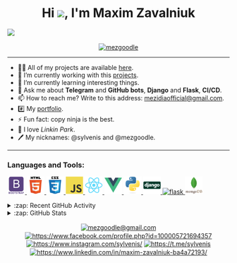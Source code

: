 <h1 align="center">Hi <img src="https://media.giphy.com/media/hvRJCLFzcasrR4ia7z/giphy.gif" width="25px">, I'm Maxim Zavalniuk</h1>

![](https://visitor-badge.glitch.me/badge?page_id=mezgoodle.mezgoodle)

<p align="center"><a href="https://github.com/ryo-ma/github-profile-trophy"><img src="https://github-profile-trophy.vercel.app/?username=mezgoodle&row=2&column=4&no-frame=true&margin-w=7&margin-h=7" alt="mezgoodle" /></a></p>

<hr>

- 👨‍💻 All of my projects are available [here](https://github.com/mezgoodle?tab=repositories).
- 🔭 I’m currently working with this [projects](https://github.com/mezidia/roadmap).
- 🌱 I’m currently learning interesting things.
- 💬 Ask me about **Telegram** and **GitHub bots**, **Django** and **Flask**, **CI/CD**.
- 📫 How to reach me? Write to this address: mezidiaofficial@gmail.com.
- #️⃣ My [portfolio](https://mezgoodle-portfolio.herokuapp.com/).
- ⚡ Fun fact: copy ninja is the best.
- 🎵 I love _Linkin Park_.
- 🖊️ My nicknames: @sylvenis and @mezgoodle.

<hr>

<h3 align="left">Languages and Tools:</h3>
<p align="left"> 
  <a href="https://getbootstrap.com" target="_blank">
    <img src="https://raw.githubusercontent.com/devicons/devicon/master/icons/bootstrap/bootstrap-plain-wordmark.svg" alt="bootstrap" width="40" height="40"/>
  </a>
  <a href="https://www.w3.org/html/" target="_blank">
    <img src="https://raw.githubusercontent.com/devicons/devicon/master/icons/html5/html5-original-wordmark.svg" alt="html5" width="40" height="40"/>
  </a>
  <a href="https://www.w3schools.com/css/" target="_blank">
    <img src="https://raw.githubusercontent.com/devicons/devicon/master/icons/css3/css3-original-wordmark.svg" alt="css3" width="40" height="40"/>
  </a>
  <a href="https://developer.mozilla.org/en-US/docs/Web/JavaScript" target="_blank">
    <img src="https://raw.githubusercontent.com/devicons/devicon/master/icons/javascript/javascript-original.svg" alt="javascript" width="40" height="40"/>
  </a>
  <a href="https://reactnative.dev/" target="_blank">
    <img src="https://raw.githubusercontent.com/devicons/devicon/master/icons/react/react-original.svg" alt="react-native" width="40" height="40"/>
  </a>
  <a href="https://v3.vuejs.org/" target="_blank">
    <img src="https://raw.githubusercontent.com/devicons/devicon/master/icons/vuejs/vuejs-original.svg" alt="vuejs" width="40" height="40"/>
  </a>
  <a href="https://www.python.org" target="_blank">
    <img src="https://raw.githubusercontent.com/devicons/devicon/master/icons/python/python-original.svg" alt="python" width="40" height="40"/>
  </a>
  <a href="https://www.djangoproject.com/" target="_blank">
    <img src="https://raw.githubusercontent.com/devicons/devicon/master/icons/django/django-original.svg" alt="django" width="40" height="40"/>
  </a>
  <a href="https://flask.palletsprojects.com/" target="_blank">
    <img src="https://www.vectorlogo.zone/logos/pocoo_flask/pocoo_flask-icon.svg" alt="flask" width="40" height="40"/>
  </a>
  <a href="https://www.mongodb.com/" target="_blank">
    <img src="https://raw.githubusercontent.com/devicons/devicon/master/icons/mongodb/mongodb-original-wordmark.svg" alt="mongodb" width="40" height="40"/>
  </a>
  
</p>

<details>
  <summary>:zap: Recent GitHub Activity</summary>
  <!--START_SECTION:activity-->

1. 🎉 Merged PR [#9](https://github.com/mezgoodle/breaker/pull/9) in [mezgoodle/breaker](https://github.com/mezgoodle/breaker)
2. ❗️ Closed issue [#8](https://github.com/mezidia/roadmap/issues/8) in [mezidia/roadmap](https://github.com/mezidia/roadmap)
3. 🎉 Merged PR [#55](https://github.com/mezgoodle/space-bot/pull/55) in [mezgoodle/space-bot](https://github.com/mezgoodle/space-bot)
4. 🎉 Merged PR [#56](https://github.com/mezgoodle/Caesar-and-Vigenere-ciphers/pull/56) in [mezgoodle/Caesar-and-Vigenere-ciphers](https://github.com/mezgoodle/Caesar-and-Vigenere-ciphers)
5. 🎉 Merged PR [#132](https://github.com/mezgoodle/weather-bot/pull/132) in [mezgoodle/weather-bot](https://github.com/mezgoodle/weather-bot)
<!--END_SECTION:activity-->
</details>

<details>
  <summary>:zap: GitHub Stats</summary>
  <p align="center"><img src="https://github-readme-stats.vercel.app/api/top-langs?username=mezgoodle&show_icons=true&locale=en&layout=compact&hide_border=true" alt="mezgoodle" /></p>

  <p align="center">&nbsp;<img src="https://github-readme-stats.vercel.app/api?username=mezgoodle&show_icons=true&locale=en&hide_border=true" alt="mezgoodle" /></p>

  <p align="center"><img src="https://github-readme-streak-stats.herokuapp.com/?user=mezgoodle&hide_border=false" alt="mezgoodle" /></p>
</details>



<p align="center">
	<a href="mailto:mezidiaofficial@gmail.com" target="_blank" title="Mail"><img align="center" src="https://cdn.jsdelivr.net/npm/simple-icons@3.0.1/icons/gmail.svg" alt="mezgoodle@gmail.com" height="30" width="30" /></a>
	<a href="https://www.facebook.com/profile.php?id=100005721694357" target="_blank" title="Facebook"><img align="center" src="https://cdn.jsdelivr.net/npm/simple-icons@3.0.1/icons/facebook.svg" alt="https://www.facebook.com/profile.php?id=100005721694357" height="30" width="30" /></a>
	<a href="https://www.instagram.com/sylvenis/" target="_blank" title="Instagram"><img align="center" src="https://cdn.jsdelivr.net/npm/simple-icons@3.0.1/icons/instagram.svg" alt="https://www.instagram.com/sylvenis/" height="30" width="30" /></a>
	<a href="https://t.me/sylvenis" target="_blank" title="Telegram"><img align="center" src="https://cdn.jsdelivr.net/npm/simple-icons@3.0.1/icons/telegram.svg" alt="https://t.me/sylvenis" height="30" width="30" /></a>
	<a href="https://www.linkedin.com/in/maxim-zavalniuk-ba4a72193/" target="_blank" title="LinkedIn"><img align="center" src="https://cdn.jsdelivr.net/npm/simple-icons@3.0.1/icons/linkedin.svg" alt="https://www.linkedin.com/in/maxim-zavalniuk-ba4a72193/" height="30" width="30" /></a>
</p>
